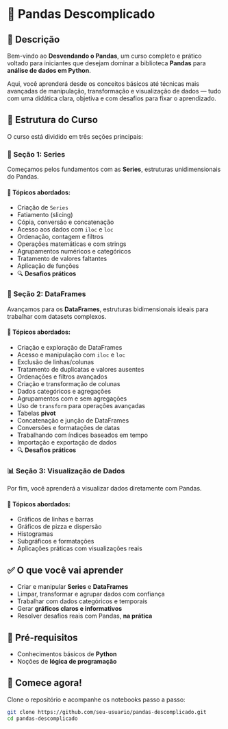 # 🐼 Pandas Descomplicado

## 📌 Descrição

Bem-vindo ao **Desvendando o Pandas**, um curso completo e prático voltado para iniciantes que desejam dominar a biblioteca **Pandas** para **análise de dados em Python**.

Aqui, você aprenderá desde os conceitos básicos até técnicas mais avançadas de manipulação, transformação e visualização de dados — tudo com uma didática clara, objetiva e com desafios para fixar o aprendizado.


## 🧭 Estrutura do Curso

O curso está dividido em três seções principais:


### 🧩 Seção 1: Series

Começamos pelos fundamentos com as **Series**, estruturas unidimensionais do Pandas.


#### 📖 Tópicos abordados:

- Criação de `Series`
- Fatiamento (slicing)
- Cópia, conversão e concatenação
- Acesso aos dados com `iloc` e `loc`
- Ordenação, contagem e filtros
- Operações matemáticas e com strings
- Agrupamentos numéricos e categóricos
- Tratamento de valores faltantes
- Aplicação de funções
- 🔍 **Desafios práticos**


### 🧩 Seção 2: DataFrames

Avançamos para os **DataFrames**, estruturas bidimensionais ideais para trabalhar com datasets complexos.


#### 📖 Tópicos abordados:

- Criação e exploração de DataFrames
- Acesso e manipulação com `iloc` e `loc`
- Exclusão de linhas/colunas
- Tratamento de duplicatas e valores ausentes
- Ordenações e filtros avançados
- Criação e transformação de colunas
- Dados categóricos e agregações
- Agrupamentos com e sem agregações
- Uso de `transform` para operações avançadas
- Tabelas **pivot**
- Concatenação e junção de DataFrames
- Conversões e formatações de datas
- Trabalhando com índices baseados em tempo
- Importação e exportação de dados
- 🔍 **Desafios práticos**


### 📊 Seção 3: Visualização de Dados

Por fim, você aprenderá a visualizar dados diretamente com Pandas.


#### 📖 Tópicos abordados:

- Gráficos de linhas e barras
- Gráficos de pizza e dispersão
- Histogramas
- Subgráficos e formatações
- Aplicações práticas com visualizações reais


## ✅ O que você vai aprender

- Criar e manipular **Series** e **DataFrames**
- Limpar, transformar e agrupar dados com confiança
- Trabalhar com dados categóricos e temporais
- Gerar **gráficos claros e informativos**
- Resolver desafios reais com Pandas, **na prática**


## 🧠 Pré-requisitos

- Conhecimentos básicos de **Python**
- Noções de **lógica de programação**


## 🚀 Comece agora!

Clone o repositório e acompanhe os notebooks passo a passo:


```bash
git clone https://github.com/seu-usuario/pandas-descomplicado.git
cd pandas-descomplicado
